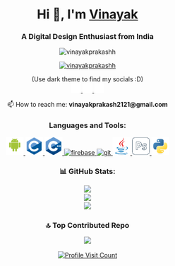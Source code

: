 <h1 align="center">Hi 👋, I'm <a href="https://github.com/VinayakPrakashh">Vinayak</a></h1>
<h3 align="center">A Digital Design Enthusiast from India</h3>

<p align="center"> 
  <img src="https://komarev.com/ghpvc/?username=vinayakprakashh&label=Profile%20views&color=0e75b6&style=flat" alt="vinayakprakashh" />
</p>

<p align="center"> 
  <a href="https://github.com/ryo-ma/github-profile-trophy">
    <img src="https://github-profile-trophy.vercel.app/?username=vinayakprakashh" alt="vinayakprakashh" />
  </a>
</p>

<p align="center">
  (Use dark theme to find my socials :D) <br />
  <a href="https://linkedin.com/in/vinayak-prakash-22383124a" target="_blank">
    <img alt="Vinayak | LinkedIn" width="22px" src="https://github.com/Aakarsh-B/trying-repos/blob/master/linkedin.svg" />
  </a>
  <a href="https://www.instagram.com/vinayak_prakash_yt?utm_source=qr&igsh=azhiemVjNHpsbGlj" target="_blank">
    <img alt="Vinayak | Instagram" width="22px" src="https://github.com/Aakarsh-B/trying-repos/blob/master/insta.svg" />
  </a>
  <a href="https://x.com/vinayakprakash0?t=T7AjUhbmWno3c8OUuDYS0w&s=08" target="_blank">
    <img alt="Vinayak | Twitter" width="22px" src="https://github.com/Aakarsh-B/trying-repos/blob/master/twitter.svg" />
  </a>
</p>

<p align="center">📫 How to reach me: <strong>vinayakprakash2121@gmail.com</strong></p>

<h3 align="center">Languages and Tools:</h3>
<p align="center">
  <a href="https://developer.android.com" target="_blank" rel="noreferrer">
    <img src="https://raw.githubusercontent.com/devicons/devicon/master/icons/android/android-original-wordmark.svg" alt="android" width="40" height="40"/>
  </a>
  <a href="https://www.cprogramming.com/" target="_blank" rel="noreferrer">
    <img src="https://raw.githubusercontent.com/devicons/devicon/master/icons/c/c-original.svg" alt="c" width="40" height="40"/>
  </a>
  <a href="https://www.w3schools.com/cpp/" target="_blank" rel="noreferrer">
    <img src="https://raw.githubusercontent.com/devicons/devicon/master/icons/cplusplus/cplusplus-original.svg" alt="cplusplus" width="40" height="40"/>
  </a>
  <a href="https://firebase.google.com/" target="_blank" rel="noreferrer">
    <img src="https://www.vectorlogo.zone/logos/firebase/firebase-icon.svg" alt="firebase" width="40" height="40"/>
  </a>
  <a href="https://git-scm.com/" target="_blank" rel="noreferrer">
    <img src="https://www.vectorlogo.zone/logos/git-scm/git-scm-icon.svg" alt="git" width="40" height="40"/>
  </a>
  <a href="https://www.java.com" target="_blank" rel="noreferrer">
    <img src="https://raw.githubusercontent.com/devicons/devicon/master/icons/java/java-original.svg" alt="java" width="40" height="40"/>
  </a>
  <a href="https://www.photoshop.com/en" target="_blank" rel="noreferrer">
    <img src="https://raw.githubusercontent.com/devicons/devicon/master/icons/photoshop/photoshop-line.svg" alt="photoshop" width="40" height="40"/>
  </a>
  <a href="https://www.python.org" target="_blank" rel="noreferrer">
    <img src="https://raw.githubusercontent.com/devicons/devicon/master/icons/python/python-original.svg" alt="python" width="40" height="40"/>
  </a>
</p>

<h3 align="center">📊 GitHub Stats:</h3>
<p align="center">
  <img src="https://github-readme-stats.vercel.app/api?username=VinayakPrakashh&theme=dark&hide_border=true&include_all_commits=false&count_private=false" /><br/>
  <img src="https://nirzak-streak-stats.vercel.app/?user=VinayakPrakashh&theme=dark&hide_border=true" /><br/>
  <img src="https://github-readme-stats.vercel.app/api/top-langs/?username=VinayakPrakashh&theme=dark&hide_border=true&include_all_commits=false&count_private=false&layout=compact" />
</p>

<h3 align="center">🔝 Top Contributed Repo</h3>
<p align="center">
  <img src="https://github-contributor-stats.vercel.app/api?username=VinayakPrakashh&limit=5&theme=dark&combine_all_yearly_contributions=true" />
</p>

<p align="center">
  <a href="https://visitcount.itsvg.in">
    <img src="https://visitcount.itsvg.in/api?id=VinayakPrakashh&icon=0&color=0" alt="Profile Visit Count" />
  </a>
</p>

<!-- Proudly created with GPRM ( https://gprm.itsvg.in ) -->
